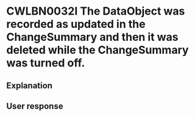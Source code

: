 # CWLBN0032I The DataObject was recorded as updated in the ChangeSummary and then it was deleted while the ChangeSummary was turned off.

## Explanation

## User response